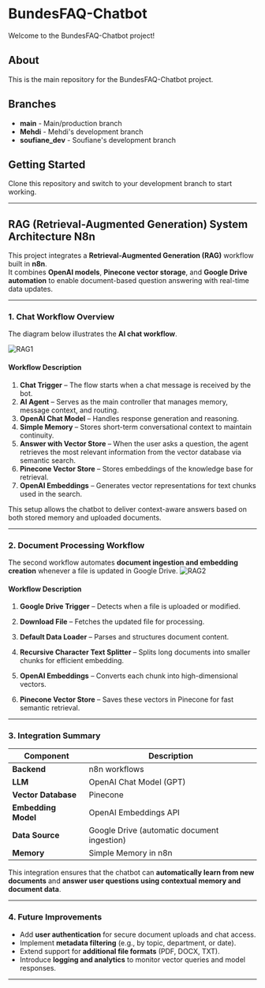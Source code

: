 # BundesFAQ-Chatbot

Welcome to the BundesFAQ-Chatbot project!

## About

This is the main repository for the BundesFAQ-Chatbot project.

## Branches

- **main** - Main/production branch
- **Mehdi** - Mehdi's development branch  
- **soufiane_dev** - Soufiane's development branch

## Getting Started

Clone this repository and switch to your development branch to start working.

---

## RAG (Retrieval-Augmented Generation) System Architecture N8n

This project integrates a **Retrieval-Augmented Generation (RAG)** workflow built in **n8n**.  
It combines **OpenAI models**, **Pinecone vector storage**, and **Google Drive automation** to enable document-based question answering with real-time data updates.

---

### 1. Chat Workflow Overview

The diagram below illustrates the **AI chat workflow**.


![RAG1](https://github.com/user-attachments/assets/7138db4d-f799-44ab-a0f9-fa0eb500315e)

#### Workflow Description
1. **Chat Trigger** – The flow starts when a chat message is received by the bot.  
2. **AI Agent** – Serves as the main controller that manages memory, message context, and routing.  
3. **OpenAI Chat Model** – Handles response generation and reasoning.  
4. **Simple Memory** – Stores short-term conversational context to maintain continuity.  
5. **Answer with Vector Store** – When the user asks a question, the agent retrieves the most relevant information from the vector database via semantic search.  
6. **Pinecone Vector Store** – Stores embeddings of the knowledge base for retrieval.  
7. **OpenAI Embeddings** – Generates vector representations for text chunks used in the search.

This setup allows the chatbot to deliver context-aware answers based on both stored memory and uploaded documents.

---

### 2. Document Processing Workflow

The second workflow automates **document ingestion and embedding creation** whenever a file is updated in Google Drive.
 ![RAG2](https://github.com/user-attachments/assets/de17bc02-5f63-4b16-bf53-7719a5878b9c)

#### Workflow Description
1. **Google Drive Trigger** – Detects when a file is uploaded or modified. 

2. **Download File** – Fetches the updated file for processing.  
3. **Default Data Loader** – Parses and structures document content.  
4. **Recursive Character Text Splitter** – Splits long documents into smaller chunks for efficient embedding.  
5. **OpenAI Embeddings** – Converts each chunk into high-dimensional vectors.  
6. **Pinecone Vector Store** – Saves these vectors in Pinecone for fast semantic retrieval.

---

### 3. Integration Summary

| Component | Description |
|------------|-------------|
| **Backend** | n8n workflows |
| **LLM** | OpenAI Chat Model (GPT) |
| **Vector Database** | Pinecone |
| **Embedding Model** | OpenAI Embeddings API |
| **Data Source** | Google Drive (automatic document ingestion) |
| **Memory** | Simple Memory in n8n |

This integration ensures that the chatbot can **automatically learn from new documents** and **answer user questions using contextual memory and document data**.

---

### 4. Future Improvements

- Add **user authentication** for secure document uploads and chat access.  
- Implement **metadata filtering** (e.g., by topic, department, or date).  
- Extend support for **additional file formats** (PDF, DOCX, TXT).  
- Introduce **logging and analytics** to monitor vector queries and model responses.

---


